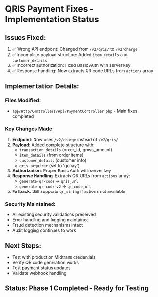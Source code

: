 # QRIS Payment Fixes - Implementation Status

## Issues Fixed:
1. ✅ Wrong API endpoint: Changed from `/v2/qris/` to `/v2/charge`
2. ✅ Incomplete payload structure: Added `item_details` and `customer_details`
3. ✅ Incorrect authorization: Fixed Basic Auth with server key
4. ✅ Response handling: Now extracts QR code URLs from `actions` array

## Implementation Details:

### Files Modified:
- `app/Http/Controllers/Api/PaymentController.php` - Main fixes completed

### Key Changes Made:
1. **Endpoint**: Now uses `/v2/charge` instead of `/v2/qris/`
2. **Payload**: Added complete structure with:
   - `transaction_details` (order_id, gross_amount)
   - `item_details` (from order items)
   - `customer_details` (customer info)
   - `qris.acquirer` (set to 'gopay')
3. **Authorization**: Proper Basic Auth with server key
4. **Response Handling**: Extracts QR URLs from `actions` array:
   - `generate-qr-code` → `qris_url`
   - `generate-qr-code-v2` → `qr_code_url`
5. **Fallback**: Still supports `qr_string` if actions not available

### Security Maintained:
- All existing security validations preserved
- Error handling and logging maintained
- Fraud detection mechanisms intact
- Audit logging continues to work

## Next Steps:
- Test with production Midtrans credentials
- Verify QR code generation works
- Test payment status updates
- Validate webhook handling

## Status: Phase 1 Completed - Ready for Testing
